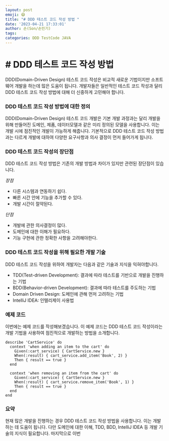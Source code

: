 ```yaml
---
layout: post
emoji: 😷
title: "# DDD 테스트 코드 작성 방법 "
date: '2023-04-21 17:33:01'
author: 손(Son/손민기)
tags: 
categories: DDD TestCode JAVA
---
```

# # DDD 테스트 코드 작성 방법 


DDD(Domain-Driven Design) 테스트 코드 작성은 비교적 새로운 기법이지만 소프트웨어 개발을 하는데 많은 도움이 됩니다. 개발자들은 일반적인 테스트 코드 작성과 달리 DDD 테스트 코드 작성 방법에 대해 더 신중하게 고민해야 합니다. 

### DDD 테스트 코드 작성 방법에 대한 정의

DDD(Domain-Driven Design) 테스트 코드 개발은 기본 개발 과정과는 달리 개발을 위해 만들어진 도메인, 제품, 데이터모델과 같은 미리 정의된 모델을 사용합니다. 이는 개발 시에 점진적인 개발이 가능하게 해줍니다. 기본적으로 DDD 테스트 코드 작성 방법과는 다르게 개발에 대하여 다양한 요구사항과 의사 결정이 먼저 들어가게 됩니다. 

### DDD 테스트 코드 작성의 장단점

DDD 테스트 코드 작성 방법은 기존의 개발 방법과 차이가 있지만 관련된 장단점이 있습니다. 

*장점*
- 다른 시스템과 연동하기 쉽다. 
- 빠른 시간 안에 기능을 추가할 수 있다. 
- 개발 시간이 절약된다. 

*단점*
- 개발에 관한 의사결정이 많다. 
- 도메인에 대한 이해가 필요하다. 
- 기능 구현에 관한 정확한 사항을 고려해야한다. 

### DDD 테스트 코드 작성을 위해 필요한 개발 기술

DDD 테스트 코드 작성을 위하여 개발자는 다음과 같은 기술과 지식을 익혀야합니다. 

- TDD(Test-driven Development): 결과에 따라 테스트를 기반으로 개발을 진행하는 기법 
- BDD(Behavior-driven Development): 결과에 따라 테스트를 주도하는 기법 
- Domain Driven Design: 도메인에 관해 먼저 고려하는 기법 
- IntelliJ IDEA: 인텔리제이 사용법 

### 예제 코드

이번에는 예제 코드를 작성해보겠습니다. 이 예제 코드는 DDD 테스트 코드 작성이라는 개발 기법을 사용하여 점진적으로 개발하는 방법을 소개합니다. 

```
describe 'CartService' do
  context 'when adding an item to the cart' do
    Given(:cart_service) { CartService.new }
    When(:result) { cart_service.add_item('Book', 2) }
    Then { result == true }
  end

  context 'when removing an item from the cart' do
    Given(:cart_service) { CartService.new }
    When(:result) { cart_service.remove_item('Book', 1) }
    Then { result == true }
  end
end
```

### 요약 

현재 많은 개발을 진행하는 경우 DDD 테스트 코드 작성 방법을 사용합니다. 이는 개발하는 데 도움이 됩니다. 다만 도메인에 대한 이해, TDD, BDD, IntelliJ IDEA 등 개발 기술의 지식이 필요합니다. 마지막으로 이번